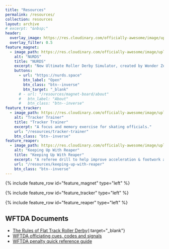 ```yaml
---
title: "Resources"
permalink: /resources/
collection: resources
layout: archive
# excerpt: "&nbsp;"
header:
  overlay_image: https://res.cloudinary.com/officially-awesome/image/upload/c_lfill,f_auto,h_360,q_auto,w_1280/officially-awesome/photos/P4150128_oxeaat.jpg
  overlay_filter: 0.5
feature_magnet:
  - image_path: https://res.cloudinary.com/officially-awesome/image/upload/c_scale,w_1200/f_auto,q_auto,c_crop,g_auto,r_5,w_800,h_450/officially-awesome/screenshots/magnet-board_wtfcoo.png
    alt: "NURDS"
    title: "NURDS"
    excerpt: "New Ultimate Roller Derby Simulator, created by Wonder Zebra of Vienna Roller Derby."
    buttons:
      - url: "https://nurds.space"
        btn_label: "Open"
        btn_class: "btn--inverse"
        btn_target: "_blank"
      # - url: "/resources/magnet-board/about"
      #   btn_label: "About"
      #   btn_class: "btn--inverse"
feature_tracker:
  - image_path: https://res.cloudinary.com/officially-awesome/image/upload/c_scale,w_1200/f_auto,q_auto,c_crop,g_auto,r_5,w_800,h_450/officially-awesome/screenshots/tracker-trainer-2_whbfzq.png
    alt: "Tracker Trainer"
    title: "Tracker Trainer"
    excerpt: "A focus and memory exercise for skating officials."
    url: "/resources/tracker-trainer"
    btn_class: "btn--inverse"
feature_reaper:
  - image_path: https://res.cloudinary.com/officially-awesome/image/upload/c_scale,w_800/f_auto,q_auto,c_crop,g_auto,r_5,w_800,h_450/officially-awesome/screenshots/keeping-up-with-reaper-1_w6buf8.png
    alt: "Keeping Up With Reaper"
    title: "Keeping Up With Reaper"
    excerpt: "A referee drill to help improve acceleration & footwork and challenge concentration."
    url: "/resources/keeping-up-with-reaper"
    btn_class: "btn--inverse"
---
```


{% include feature_row id="feature_magnet" type="left" %}

{% include feature_row id="feature_tracker" type="left" %}

{% include feature_row id="feature_reaper" type="left" %}

## WFTDA Documents
- [The Rules of Flat Track Roller Derby][]{:target="_blank"}
- [WFTDA officiating cues, codes and signals][]
- [WFTDA penalty quick reference guide][]

[The Rules of Flat Track Roller Derby]: <https://rules.wftda.com> "The Rules of Flat Track Roller Derby"
[WFTDA officiating cues, codes and signals]: <https://static.wftda.com/officiating/wftda-officiating-cues-codes-and-signals.pdf>
[WFTDA penalty quick reference guide]: <https://static.wftda.com/officiating/wftda-penalty-quick-reference-guide.pdf>
